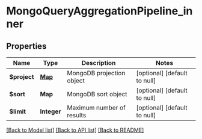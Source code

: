 # MongoQueryAggregationPipeline_inner
## Properties

| Name | Type | Description | Notes |
|------------ | ------------- | ------------- | -------------|
| **$project** | [**Map**](MongoQueryAggregationPipeline_inner__project_value.md) | MongoDB projection object | [optional] [default to null] |
| **$sort** | **Map** | MongoDB sort object | [optional] [default to null] |
| **$limit** | **Integer** | Maximum number of results | [optional] [default to null] |

[[Back to Model list]](../README.md#documentation-for-models) [[Back to API list]](../README.md#documentation-for-api-endpoints) [[Back to README]](../README.md)

